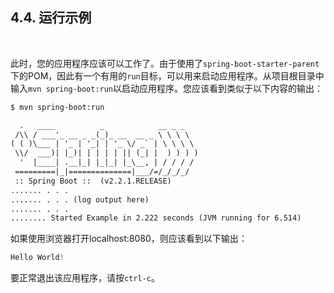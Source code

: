 <h2>4.4. 运行示例</h2><br>

此时，您的应用程序应该可以工作了。由于使用了```spring-boot-starter-parent```下的POM，因此有一个有用的```run```目标，可以用来启动应用程序。从项目根目录中输入```mvn spring-boot:run```以启动应用程序。您应该看到类似于以下内容的输出：

```XML
$ mvn spring-boot:run

  .   ____          _            __ _ _
 /\\ / ___'_ __ _ _(_)_ __  __ _ \ \ \ \
( ( )\___ | '_ | '_| | '_ \/ _` | \ \ \ \
 \\/  ___)| |_)| | | | | || (_| |  ) ) ) )
  '  |____| .__|_| |_|_| |_\__, | / / / /
 =========|_|==============|___/=/_/_/_/
 :: Spring Boot ::  (v2.2.1.RELEASE)
....... . . .
....... . . . (log output here)
....... . . .
........ Started Example in 2.222 seconds (JVM running for 6.514)
```

如果使用浏览器打开localhost:8080，则应该看到以下输出：

```JAVA
Hello World!
```

要正常退出该应用程序，请按```ctrl-c```。